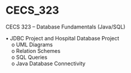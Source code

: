 # CECS_323
CECS 323 – Database Fundamentals (Java/SQL)

•	JDBC Project and Hospital Database Project <br/>
&nbsp;&nbsp;&nbsp;&nbsp;o	UML Diagrams <br/>
&nbsp;&nbsp;&nbsp;&nbsp;o	Relation Schemes <br/>
&nbsp;&nbsp;&nbsp;&nbsp;o	SQL Queries <br/>
&nbsp;&nbsp;&nbsp;&nbsp;o	Java Database Connectivity <br/>
